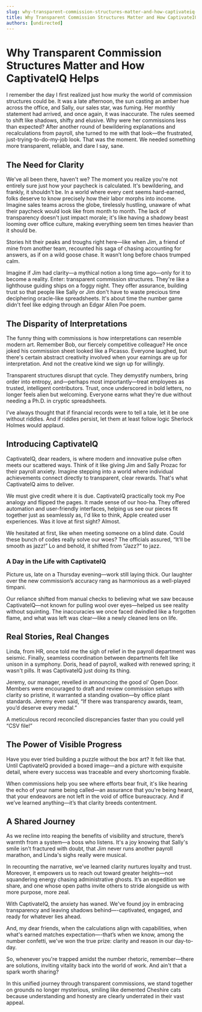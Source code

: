 ```yaml
---
slug: why-transparent-commission-structures-matter-and-how-captivateiq-helps
title: Why Transparent Commission Structures Matter and How CaptivateIQ Helps
authors: [undirected]
---
```



# Why Transparent Commission Structures Matter and How CaptivateIQ Helps

I remember the day I first realized just how murky the world of commission structures could be. It was a late afternoon, the sun casting an amber hue across the office, and Sally, our sales star, was fuming. Her monthly statement had arrived, and once again, it was inaccurate. The rules seemed to shift like shadows, shifty and elusive. Why were her commissions less than expected? After another round of bewildering explanations and recalculations from payroll, she turned to me with that look—the frustrated, just-trying-to-do-my-job look. That was the moment. We needed something more transparent, reliable, and dare I say, sane.

## The Need for Clarity

We've all been there, haven't we? The moment you realize you're not entirely sure just how your paycheck is calculated. It's bewildering, and frankly, it shouldn't be. In a world where every cent seems hard-earned, folks deserve to know precisely how their labor morphs into income. Imagine sales teams across the globe, tirelessly hustling, unaware of what their paycheck would look like from month to month. The lack of transparency doesn't just impact morale; it's like having a shadowy beast looming over office culture, making everything seem ten times heavier than it should be.

Stories hit their peaks and troughs right here—like when Jim, a friend of mine from another team, recounted his saga of chasing accounting for answers, as if on a wild goose chase. It wasn’t long before chaos trumped calm. 

Imagine if Jim had clarity—a mythical notion a long time ago—only for it to become a reality. Enter: transparent commission structures. They're like a lighthouse guiding ships on a foggy night. They offer assurance, building trust so that people like Sally or Jim don't have to waste precious time deciphering oracle-like spreadsheets. It's about time the number game didn't feel like edging through an Edgar Allen Poe poem.

## The Disparity of Interpretations

The funny thing with commissions is how interpretations can resemble modern art. Remember Bob, our fiercely competitive colleague? He once joked his commission sheet looked like a Picasso. Everyone laughed, but there's certain abstract creativity involved when your earnings are up for interpretation. And not the creative kind we sign up for willingly. 

Transparent structures disrupt that cycle. They demystify numbers, bring order into entropy, and—perhaps most importantly—treat employees as trusted, intelligent contributors. Trust, once underscored in bold letters, no longer feels alien but welcoming. Everyone earns what they're due without needing a Ph.D. in cryptic spreadsheets. 

I’ve always thought that if financial records were to tell a tale, let it be one without riddles. And if riddles persist, let them at least follow logic Sherlock Holmes would applaud.

## Introducing CaptivateIQ

CaptivateIQ, dear readers, is where modern and innovative pulse often meets our scattered ways. Think of it like giving Jim and Sally Prozac for their payroll anxiety. Imagine stepping into a world where individual achievements connect directly to transparent, clear rewards. That's what CaptivateIQ aims to deliver.

We must give credit where it is due. CaptivateIQ practically took my Poe analogy and flipped the pages. It made sense of our hoo-ha. They offered automation and user-friendly interfaces, helping us see our pieces fit together just as seamlessly as, I'd like to think, Apple created user experiences. Was it love at first sight? Almost.

We hesitated at first, like when meeting someone on a blind date. Could these bunch of codes really solve our woes? The officials assured, “It’ll be smooth as jazz!” Lo and behold, it shifted from “Jazz?” to jazz.

### A Day in the Life with CaptivateIQ

Picture us, late on a Thursday evening—work still laying thick. Our laughter over the new commission’s accuracy rang as harmonious as a well-played timpani. 

Our reliance shifted from manual checks to believing what we saw because CaptivateIQ—not known for pulling wool over eyes—helped us see reality without squinting. The inaccuracies we once faced dwindled like a forgotten flame, and what was left was clear—like a newly cleaned lens on life.

## Real Stories, Real Changes

Linda, from HR, once told me the sigh of relief in the payroll department was seismic. Finally, seamless coordination between departments felt like unison in a symphony. Doris, head of payroll, walked with renewed spring; it wasn't pills. It was CaptivateIQ just doing its thing. 

Jeremy, our manager, revelled in announcing the good ol’ Open Door. Members were encouraged to draft and review commission setups with clarity so pristine, it warranted a standing ovation—by office plant standards. Jeremy even said, “If there was transparency awards, team, you’d deserve every medal.”

A meticulous record reconciled discrepancies faster than you could yell “CSV file!”

## The Power of Visible Progress

Have you ever tried building a puzzle without the box art? It felt like that. Until CaptivateIQ provided a boxed image—and a picture with exquisite detail, where every success was traceable and every shortcoming fixable.

When commissions help you see where efforts bear fruit, it's like hearing the echo of your name being called—an assurance that you're being heard, that your endeavors are not left in the void of office bureaucracy. And if we’ve learned anything—it’s that clarity breeds contentment. 

## A Shared Journey

As we recline into reaping the benefits of visibility and structure, there’s warmth from a system—a boss who listens. It's a joy knowing that Sally's smile isn’t fractured with doubt, that Jim never runs another payroll marathon, and Linda's sighs really were musical. 

In recounting the narrative, we’ve learned clarity nurtures loyalty and trust. Moreover, it empowers us to reach out toward greater heights—not squandering energy chasing administrative ghosts. It’s an expedition we share, and one whose open paths invite others to stride alongside us with more purpose, more zeal.

With CaptivateIQ, the anxiety has waned. We've found joy in embracing transparency and leaving shadows behind—-captivated, engaged, and ready for whatever lies ahead.

And, my dear friends, when the calculations align with capabilities, when what's earned matches expectation—-that’s when we know, among the number confetti, we've won the true prize: clarity and reason in our day-to-day.

So, whenever you're trapped amidst the number rhetoric, remember—there are solutions, inviting vitality back into the world of work. And ain't that a spark worth sharing?

In this unified journey through transparent commissions, we stand together on grounds no longer mysterious, smiling like demented Cheshire cats because understanding and honesty are clearly underrated in their vast appeal.